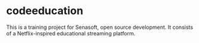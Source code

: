 # codeeducation
This is a training project for Senasoft, open source development.  It consists of a Netflix-inspired educational streaming platform.
